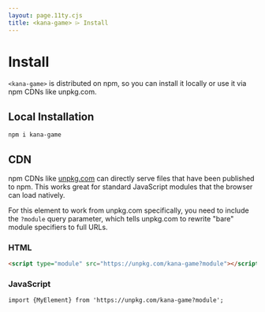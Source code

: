 ```yaml
---
layout: page.11ty.cjs
title: <kana-game> ⌲ Install
---
```


# Install

`<kana-game>` is distributed on npm, so you can install it locally or use it via npm CDNs like unpkg.com.

## Local Installation

```bash
npm i kana-game
```

## CDN

npm CDNs like [unpkg.com]() can directly serve files that have been published to npm. This works great for standard JavaScript modules that the browser can load natively.

For this element to work from unpkg.com specifically, you need to include the `?module` query parameter, which tells unpkg.com to rewrite "bare" module specifiers to full URLs.

### HTML

```html
<script type="module" src="https://unpkg.com/kana-game?module"></script>
```

### JavaScript

```html
import {MyElement} from 'https://unpkg.com/kana-game?module';
```
